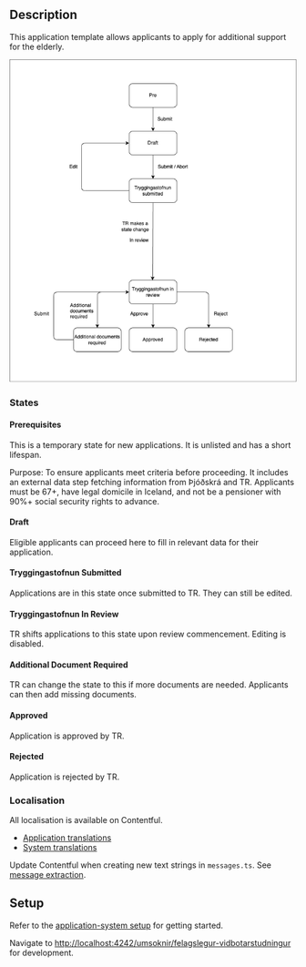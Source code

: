## Description

This application template allows applicants to apply for additional support for the elderly.

![Application Flow Chart](../core/assets/tr-applications-flow-chart.png)

### States

#### Prerequisites

This is a temporary state for new applications. It is unlisted and has a short lifespan.

Purpose: To ensure applicants meet criteria before proceeding. It includes an external data step fetching information from Þjóðskrá and TR. Applicants must be 67+, have legal domicile in Iceland, and not be a pensioner with 90%+ social security rights to advance.

#### Draft

Eligible applicants can proceed here to fill in relevant data for their application.

#### Tryggingastofnun Submitted

Applications are in this state once submitted to TR. They can still be edited.

#### Tryggingastofnun In Review

TR shifts applications to this state upon review commencement. Editing is disabled.

#### Additional Document Required

TR can change the state to this if more documents are needed. Applicants can then add missing documents.

#### Approved

Application is approved by TR.

#### Rejected

Application is rejected by TR.

### Localisation

All localisation is available on Contentful.

- [Application translations](https://app.contentful.com/spaces/8k0h54kbe6bj/entries/asfte.application)
- [System translations](https://app.contentful.com/spaces/8k0h54kbe6bj/entries/application.system)

Update Contentful when creating new text strings in `messages.ts`. See [message extraction](../../../../localization/README.md#message-extraction).

## Setup

Refer to the [application-system setup](../../../../../apps/application-system/README.md) for getting started.

Navigate to [http://localhost:4242/umsoknir/felagslegur-vidbotarstudningur](http://localhost:4242/umsoknir/felagslegur-vidbotarstudningur) for development.
